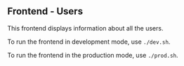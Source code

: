 ## Frontend - Users

This frontend displays information about all the users.

To run the frontend in development mode, use `./dev.sh`.

To run the frontend in the production mode, use `./prod.sh`.
